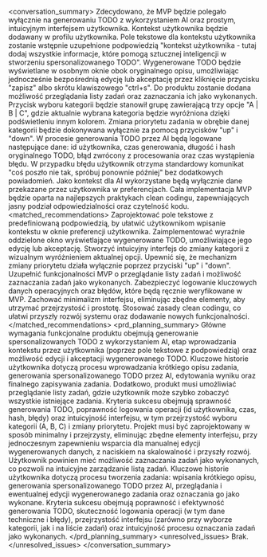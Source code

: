 <conversation_summary>
<decisions>
Zdecydowano, że MVP będzie polegało wyłącznie na generowaniu TODO z wykorzystaniem AI oraz prostym, intuicyjnym interfejsem użytkownika.
Kontekst użytkownika będzie dodawany w profilu użytkownika. Pole tekstowe dla kontekstu użytkownika zostanie wstępnie uzupełnione podpowiedzią "kontekst użytkownika - tutaj dodaj wszystkie informacje, które pomogą sztucznej inteligencji w stworzeniu spersonalizowanego TODO".
Wygenerowane TODO będzie wyświetlane w osobnym oknie obok oryginalnego opisu, umożliwiając jednocześnie bezpośrednią edycję lub akceptację przez kliknięcie przycisku "zapisz" albo skrótu klawiszowego "ctrl+s".
Do produktu zostanie dodana możliwość przeglądania listy zadań oraz zaznaczania ich jako wykonanych.
Przycisk wyboru kategorii będzie stanowił grupę zawierającą trzy opcje "A | B | C", gdzie aktualnie wybrana kategoria będzie wyróżniona dzięki podświetleniu innym kolorem.
Zmiana priorytetu zadania w obrębie danej kategorii będzie dokonywana wyłącznie za pomocą przycisków "up" i "down".
W procesie generowania TODO przez AI będą logowane następujące dane: id użytkownika, czas generowania, długość i hash oryginalnego TODO, błąd zwrócony z procesowania oraz czas wystąpienia błędu.
W przypadku błędu użytkownik otrzyma standardowy komunikat "coś poszło nie tak, spróbuj ponownie później" bez dodatkowych powiadomień.
Jako kontekst dla AI wykorzystane będą wyłącznie dane przekazane przez użytkownika w preferencjach.
Cała implementacja MVP będzie oparta na najlepszych praktykach clean codingu, zapewniających jasny podział odpowiedzialności oraz czytelność kodu.
</decisions>
<matched_recommendations>
Zaprojektować pole tekstowe z predefiniowaną podpowiedzią, by ułatwić użytkownikom wpisanie kontekstu w oknie preferencji użytkownika.
Zaimplementować wyraźnie oddzielone okno wyświetlające wygenerowane TODO, umożliwiające jego edycję lub akceptację.
Stworzyć intuicyjny interfejs do zmiany kategorii z wizualnym wyróżnieniem aktualnej opcji.
Upewnić się, że mechanizm zmiany priorytetu działa wyłącznie poprzez przyciski "up" i "down".
Uzupełnić funkcjonalności MVP o przeglądanie listy zadań i możliwość zaznaczania zadań jako wykonanych.
Zabezpieczyć logowanie kluczowych danych operacyjnych oraz błędów, które będą ręcznie weryfikowane w MVP.
Zachować minimalizm interfejsu, eliminując zbędne elementy, aby utrzymać przejrzystość i prostotę.
Stosować zasady clean codingu, co ułatwi przyszły rozwój systemu oraz dodawanie nowych funkcjonalności.
</matched_recommendations>
<prd_planning_summary>
Główne wymagania funkcjonalne produktu obejmują generowanie spersonalizowanych TODO z wykorzystaniem AI, etap wprowadzania kontekstu przez użytkownika (poprzez pole tekstowe z podpowiedzią) oraz możliwość edycji i akceptacji wygenerowanego TODO.
Kluczowe historie użytkownika dotyczą procesu wprowadzania krótkiego opisu zadania, generowania spersonalizowanego TODO przez AI, edytowania wyniku oraz finalnego zapisywania zadania.
Dodatkowo, produkt musi umożliwiać przeglądanie listy zadań, gdzie użytkownik może szybko zobaczyć wszystkie istniejące zadania.
Kryteria sukcesu obejmują sprawność generowania TODO, poprawność logowania operacji (id użytkownika, czas, hash, błędy) oraz intuicyjność interfejsu, w tym przejrzystość wyboru kategorii (A, B, C) i zmiany priorytetu.
Projekt musi być zaprojektowany w sposób minimalny i przejrzysty, eliminując zbędne elementy interfejsu, przy jednoczesnym zapewnieniu wsparcia dla manualnej edycji wygenerowanych danych, z naciskiem na skalowalność i przyszły rozwój.
Użytkownik powinien mieć możliwość zaznaczania zadań jako wykonanych, co pozwoli na intuicyjne zarządzanie listą zadań.
Kluczowe historie użytkownika dotyczą procesu tworzenia zadania: wpisania krótkiego opisu, generowania spersonalizowanego TODO przez AI, przeglądania i ewentualnej edycji wygenerowanego zadania oraz oznaczania go jako wykonane.
Kryteria sukcesu obejmują poprawność i efektywność generowania TODO, skuteczność logowania operacji (w tym dane techniczne i błędy), przejrzystość interfejsu (zarówno przy wyborze kategorii, jak i na liście zadań) oraz intuicyjność procesu oznaczania zadań jako wykonanych.
</prd_planning_summary>
<unresolved_issues>
Brak.
</unresolved_issues>
</conversation_summary>